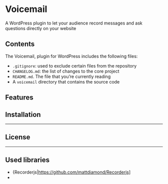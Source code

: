 # Voicemail

A WordPress plugin to let your audience record messages and ask questions directly on your website

## Contents

The Voicemail, plugin for WordPress includes the following files:

* `.gitignore`: used to exclude certain files from the repository
* `CHANGELOG.md`: the list of changes to the core project
* `README.md`. The file that you’re currently reading
* A `voicemail` directory that contains the source code

## Features

## Installation

______

## License

------

## Used libraries

* {Recorderjs|https://github.com/mattdiamond/Recorderjs]
* 

